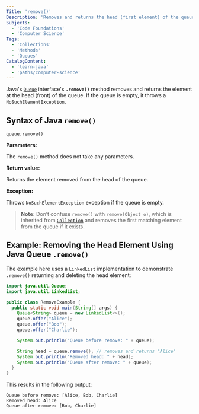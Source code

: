 ```yaml
---
Title: 'remove()'
Description: 'Removes and returns the head (first element) of the queue, throwing an exception if the queue is empty.'
Subjects:
  - 'Code Foundations'
  - 'Computer Science'
Tags:
  - 'Collections'
  - 'Methods'
  - 'Queues'
CatalogContent:
  - 'learn-java'
  - 'paths/computer-science'
---
```


Java's [`Queue`](https://www.codecademy.com/resources/docs/java/queue) interface's **`.remove()`** method removes and returns the element at the head (front) of the queue. If the queue is empty, it throws a `NoSuchElementException`.

## Syntax of Java `remove()`

```pseudo
queue.remove()
```

**Parameters:**

The `remove()` method does not take any parameters.

**Return value:**

Returns the element removed from the head of the queue.

**Exception:**

Throws `NoSuchElementException` exception if the queue is empty.

> **Note:** Don’t confuse `remove()` with `remove(Object o)`, which is inherited from [`Collection`](https://www.codecademy.com/resources/docs/java/collection) and removes the first matching element from the queue if it exists.

## Example: Removing the Head Element Using Java Queue `.remove()`

The example here uses a `LinkedList` implementation to demonstrate `.remove()` returning and deleting the head element:

```java
import java.util.Queue;
import java.util.LinkedList;

public class RemoveExample {
  public static void main(String[] args) {
    Queue<String> queue = new LinkedList<>();
    queue.offer("Alice");
    queue.offer("Bob");
    queue.offer("Charlie");

    System.out.println("Queue before remove: " + queue);

    String head = queue.remove(); // removes and returns "Alice"
    System.out.println("Removed head: " + head);
    System.out.println("Queue after remove: " + queue);
  }
}
```

This results in the following output:

```shell
Queue before remove: [Alice, Bob, Charlie]
Removed head: Alice
Queue after remove: [Bob, Charlie]
```
